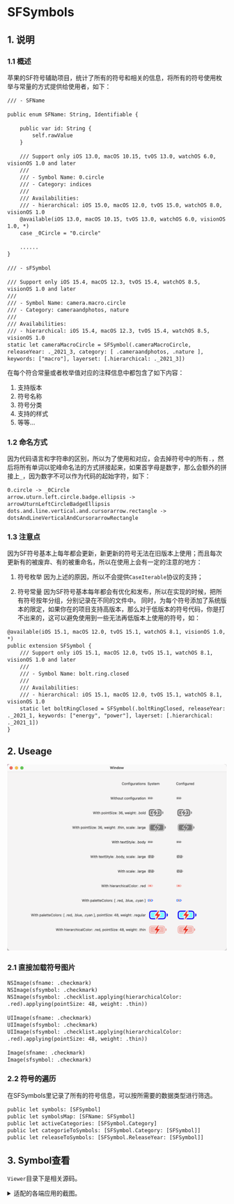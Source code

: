 # SFSymbols

## 1. 说明

### 1.1 概述

苹果的SF符号辅助项目，统计了所有的符号和相关的信息，将所有的符号使用枚举与常量的方式提供给使用者，如下：

```
/// - SFName

public enum SFName: String, Identifiable {

    public var id: String {
        self.rawValue
    }

    /// Support only iOS 13.0, macOS 10.15, tvOS 13.0, watchOS 6.0, visionOS 1.0 and later
    ///
    /// - Symbol Name: 0.circle
    /// - Category: indices
    ///
    /// Availabilities:
    /// - hierarchical: iOS 15.0, macOS 12.0, tvOS 15.0, watchOS 8.0, visionOS 1.0
    @available(iOS 13.0, macOS 10.15, tvOS 13.0, watchOS 6.0, visionOS 1.0, *)
    case _0Circle = "0.circle"

    ......
}

/// - sFSymbol

/// Support only iOS 15.4, macOS 12.3, tvOS 15.4, watchOS 8.5, visionOS 1.0 and later
///
/// - Symbol Name: camera.macro.circle
/// - Category: cameraandphotos, nature
///
/// Availabilities:
/// - hierarchical: iOS 15.4, macOS 12.3, tvOS 15.4, watchOS 8.5, visionOS 1.0
static let cameraMacroCircle = SFSymbol(.cameraMacroCircle, releaseYear: ._2021_3, category: [ .cameraandphotos, .nature ], keywords: ["macro"], layerset: [.hierarchical: ._2021_3])
```

在每个符合常量或者枚举值对应的注释信息中都包含了如下内容：
1. 支持版本
2. 符号名称
3. 符号分类
4. 支持的样式
5. 等等...

### 1.2 命名方式

因为代码语言和字符串的区别，所以为了使用和对应，会去掉符号中的所有`.`，然后将所有单词以驼峰命名法的方式拼接起来，如果首字母是数字，那么会额外的拼接上`_`，因为数字不可以作为代码的起始字符，如下：
```
0.circle -> _0Circle
arrow.uturn.left.circle.badge.ellipsis -> arrowUturnLeftCircleBadgeEllipsis
dots.and.line.vertical.and.cursorarrow.rectangle -> dotsAndLineVerticalAndCursorarrowRectangle
```

### 1.3 注意点

因为SF符号基本上每年都会更新，新更新的符号无法在旧版本上使用；而且每次更新有的被废弃、有的被重命名，所以在使用上会有一定的注意的地方：

1. 符号枚举
因为上述的原因，所以不会提供`CaseIterable`协议的支持；

2. 符号常量
因为SF符号基本每年都会有优化和发布，所以在实现的时候，把所有符号按年分组，分别记录在不同的文件中。
同时，为每个符号添加了系统版本的限定，如果你在的项目支持高版本，那么对于低版本的符号代码，你是打不出来的，这可以避免使用到一些无法再低版本上使用的符号，如：
```
@available(iOS 15.1, macOS 12.0, tvOS 15.1, watchOS 8.1, visionOS 1.0, *)
public extension SFSymbol {
    /// Support only iOS 15.1, macOS 12.0, tvOS 15.1, watchOS 8.1, visionOS 1.0 and later
    ///
    /// - Symbol Name: bolt.ring.closed
    ///
    /// Availabilities:
    /// - hierarchical: iOS 15.1, macOS 12.0, tvOS 15.1, watchOS 8.1, visionOS 1.0
    static let boltRingClosed = SFSymbol(.boltRingClosed, releaseYear: ._2021_1, keywords: ["energy", "power"], layerset: [.hierarchical: ._2021_1])
}
```


## 2. Useage

![](./Doc/Images/example.png)

### 2.1 直接加载符号图片

```
NSImage(sfname: .checkmark)
NSImage(sfsymbol: .checkmark)
NSImage(sfsymbol: .checklist.applying(hierarchicalColor: .red).applying(pointSize: 48, weight: .thin))

UIImage(sfname: .checkmark)
UIImage(sfsymbol: .checkmark)
UIImage(sfsymbol: .checklist.applying(hierarchicalColor: .red).applying(pointSize: 48, weight: .thin))

Image(sfname: .checkmark)
Image(sfsymbol: .checkmark)
```

### 2.2 符号的遍历

在SFSymbols里记录了所有的符号信息，可以按所需要的数据类型进行筛选。
```
public let symbols: [SFSymbol]
public let symbolsMap: [SFName: SFSymbol]
public let activeCategories: [SFSymbol.Category]
public let categorieToSymbols: [SFSymbol.Category: [SFSymbol]]
public let releaseToSymbols: [SFSymbol.ReleaseYear: [SFSymbol]]
```

## 3. Symbol查看

`Viewer`目录下是相关源码。

<details>
<summary>
适配的各端应用的截图。
</summary>

1. macOS

![](./Doc/viewer/mac/m01.PNG)

2. iPad

|  |  |
|--|--|
| ![](./Doc/viewer/ipad/p01.PNG) | ![](./Doc/viewer/ipad/p02.PNG) |
| ![](./Doc/viewer/ipad/p03.PNG) | ![](./Doc/viewer/ipad/p04.PNG) |
| ![](./Doc/viewer/ipad/p05.PNG) | ![](./Doc/viewer/ipad/p06.PNG) |

3. iPhone / 竖向显示

| | | |
|--|--|--|
| ![](./Doc/viewer/iphone/vert/v01.PNG) | ![](./Doc/viewer/iphone/vert/v02.PNG) | ![](./Doc/viewer/iphone/vert/v03.PNG) |
| ![](./Doc/viewer/iphone/vert/v04.PNG) | ![](./Doc/viewer/iphone/vert/v05.PNG) | ![](./Doc/viewer/iphone/vert/v06.PNG) |

4. iPhone / 横向显示

| | |
|--|--|
| ![](./Doc/viewer/iphone/hori/h01.PNG) | ![](./Doc/viewer/iphone/hori/h02.PNG) |
| ![](./Doc/viewer/iphone/hori/h03.PNG) | ![](./Doc/viewer/iphone/hori/h04.PNG) |
| ![](./Doc/viewer/iphone/hori/h05.PNG) | ![](./Doc/viewer/iphone/hori/h06.PNG) |

</details>